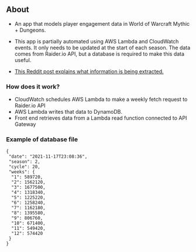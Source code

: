 ## About

- An app that models player engagement data in World of Warcraft Mythic + Dungeons.

- This app is partially automated using AWS Lambda and CloudWatch events. It only needs to be updated at the start of each season. The data comes from Raider.io API, but a database is required to make this data useful.

- [This Reddit post explains what information is being extracted.](https://www.reddit.com/r/wow/comments/o5nocw/comment/h2ov91n/?utm_source=share&utm_medium=web2x&context=3)

### How does it work?

- CloudWatch schedules AWS Lambda to make a weekly fetch request to Raider.io API
- AWS Lambda writes that data to DynamoDB.
- Front end retrieves data from a Lambda read function connected to API Gateway

### Example of database file

```
{
 "date": "2021-11-17T23:08:36",
 "season": 2,
 "cycle": 20,
 "weeks": {
  "1": 589720,
  "2": 1562120,
  "3": 1677500,
  "4": 1318340,
  "5": 1225220,
  "6": 1258240,
  "7": 1162180,
  "8": 1395580,
  "9": 806760,
  "10": 671400,
  "11": 549420,
  "12": 574420
 }
}
```
